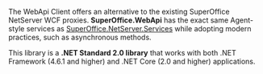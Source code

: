 The WebApi Client offers an alternative to the existing SuperOffice NetServer WCF proxies. **SuperOffice.WebApi** has the exact same Agent-style services as [SuperOffice.NetServer.Services][1] while adopting modern practices, such as asynchronous methods.

This library is a **.NET Standard 2.0 library** that works with both .NET Framework (4.6.1 and higher) and .NET Core (2.0 and higher) applications.

<!-- Referenced links -->
[1]: https://www.nuget.org/packages/SuperOffice.NetServer.Services
